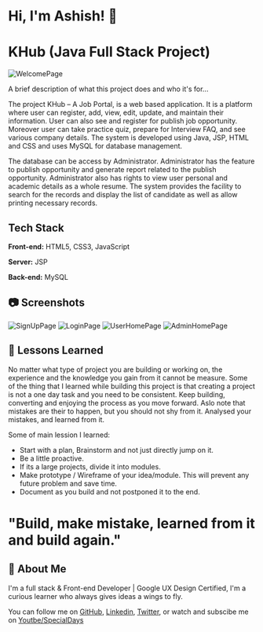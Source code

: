 # Hi, I'm Ashish! 👋

# KHub (Java Full Stack Project)
![WelcomePage](./ScreenShots/welcomePage.JPG)

A brief description of what this project does and who it's for...

The project KHub – A Job Portal, is a web based application. It is a platform
where user can register, add, view, edit, update, and maintain their information. User
can also see and register for publish job opportunity. Moreover user can take practice
quiz, prepare for Interview FAQ, and see various company details. The system is
developed using Java, JSP, HTML and CSS and uses MySQL for database management.

The database can be access by Administrator. Administrator has the feature to
publish opportunity and generate report related to the publish opportunity.
Administrator also has rights to view user personal and academic details as a whole
resume. The system provides the facility to search for the records and display the list of
candidate as well as allow printing necessary records.

## Tech Stack

**Front-end:** HTML5, CSS3, JavaScript

**Server:** JSP

**Back-end:** MySQL

## 	:camera: Screenshots
<!--  Syntax: ![Alt-Text](Path) -->
![SignUpPage](./ScreenShots/Signup.JPG)
![LoginPage](./ScreenShots/Login.JPG)
![UserHomePage](./ScreenShots/UserHomePage.JPG)
![AdminHomePage](./ScreenShots/AdminHomePage.JPG)

## :scroll: Lessons Learned

No matter what type of project you are building or working on, the experience and the knowledge you gain from it cannot be measure.
Some of the thing that I learned while building this project is that creating a project is not a one day task and you need to be consistent.
Keep building, converting and enjoying the process as you move forward.
Aslo note that mistakes are their to happen, but you should not shy from it. Analysed your mistakes, and learned from it.

Some of main lession I learned:
- Start with a plan, Brainstorm and not just directly jump on it.
- Be a little proactive.
- If its a large projects, divide it into modules.
- Make prototype / Wireframe of your idea/module. This will prevent any future problem and save time.
- Document as you build and not postponed it to the end.

# "Build, make mistake, learned from it and build again."

## 🚀 About Me
I'm a full stack & Front-end Developer | Google UX Design Certified, I'm a curious learner who always gives ideas a wings to fly. 

You can follow me on <a href="https://www.github.com/afirestriker">GitHub</a>, <a href="https://www.linkedin.com/in/ashish-agrawal-india">Linkedin</a>, <a href="https://www.twitter.com/_afirestriker">Twitter</a>, or watch and subscibe me on <a href="https://www.youtube.com/specialdays">Youtbe/SpecialDays</a>
